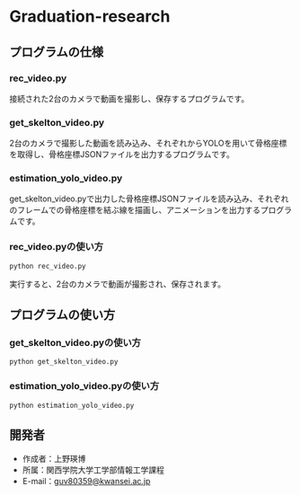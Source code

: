 # Graduation-research

## プログラムの仕様

### rec_video.py
接続された2台のカメラで動画を撮影し、保存するプログラムです。

### get_skelton_video.py
2台のカメラで撮影した動画を読み込み、それぞれからYOLOを用いて骨格座標を取得し、骨格座標JSONファイルを出力するプログラムです。

### estimation_yolo_video.py
get_skelton_video.pyで出力した骨格座標JSONファイルを読み込み、それぞれのフレームでの骨格座標を結ぶ線を描画し、アニメーションを出力するプログラムです。

### rec_video.pyの使い方
```
python rec_video.py
```
実行すると、2台のカメラで動画が撮影され、保存されます。

## プログラムの使い方

### get_skelton_video.pyの使い方
```
python get_skelton_video.py
```

### estimation_yolo_video.pyの使い方
```
python estimation_yolo_video.py
```

## 開発者

* 作成者：上野瑛博
* 所属：関西学院大学工学部情報工学課程
* E-mail：guv80359@kwansei.ac.jp
